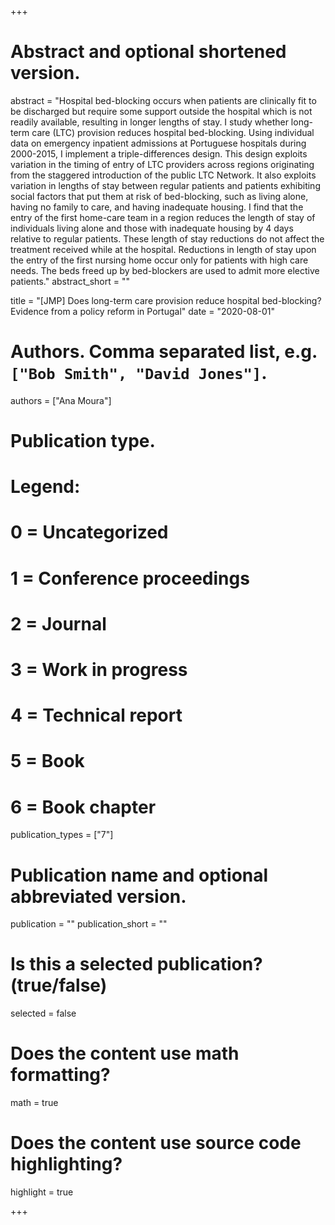 +++
# Abstract and optional shortened version.
abstract = "Hospital bed-blocking occurs when patients are clinically fit to be discharged but require some support outside the hospital which is not readily available, resulting in longer lengths of stay. I study whether long-term care (LTC) provision reduces hospital bed-blocking. Using individual data on emergency inpatient admissions at Portuguese hospitals during 2000-2015, I implement a triple-differences design. This design exploits variation in the timing of entry of LTC providers across regions originating from the staggered introduction of the public LTC Network. It also exploits variation in lengths of stay between regular patients and patients exhibiting social factors that put them at risk of bed-blocking, such as living alone, having no family to care, and having inadequate housing. I find that the entry of the first home-care team in a region reduces the length of stay of individuals living alone and those with inadequate housing by 4 days relative to regular patients. These length of stay reductions do not affect the treatment received while at the hospital. Reductions in length of stay upon the entry of the first nursing home occur only for patients with high care needs. The beds freed up by bed-blockers are used to admit more elective patients."
abstract_short = ""

title = "[JMP] Does long-term care provision reduce hospital bed-blocking? Evidence from a policy reform in Portugal"
date = "2020-08-01"

# Authors. Comma separated list, e.g. `["Bob Smith", "David Jones"]`.
authors = ["Ana Moura"]

# Publication type.
# Legend:
# 0 = Uncategorized
# 1 = Conference proceedings
# 2 = Journal
# 3 = Work in progress
# 4 = Technical report
# 5 = Book
# 6 = Book chapter
publication_types = ["7"]

# Publication name and optional abbreviated version.
publication = ""
publication_short = ""

# Is this a selected publication? (true/false)
selected = false


# Does the content use math formatting?
math = true

# Does the content use source code highlighting?
highlight = true


+++


